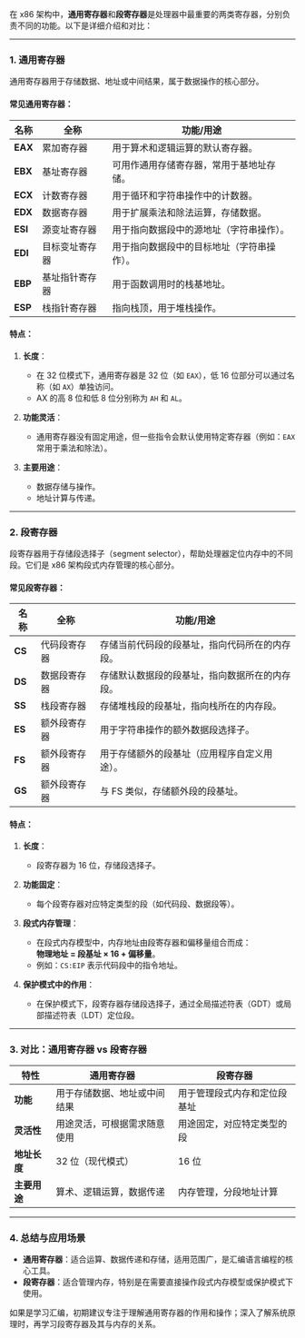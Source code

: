 在 x86 架构中，**通用寄存器**和**段寄存器**是处理器中最重要的两类寄存器，分别负责不同的功能。以下是详细介绍和对比：

---

### 1. **通用寄存器**

通用寄存器用于存储数据、地址或中间结果，属于数据操作的核心部分。

#### 常见通用寄存器：

|名称|全称|功能/用途|
|---|---|---|
|**EAX**|累加寄存器|用于算术和逻辑运算的默认寄存器。|
|**EBX**|基址寄存器|可用作通用存储寄存器，常用于基地址存储。|
|**ECX**|计数寄存器|用于循环和字符串操作中的计数器。|
|**EDX**|数据寄存器|用于扩展乘法和除法运算，存储数据。|
|**ESI**|源变址寄存器|用于指向数据段中的源地址（字符串操作）。|
|**EDI**|目标变址寄存器|用于指向数据段中的目标地址（字符串操作）。|
|**EBP**|基址指针寄存器|用于函数调用时的栈基地址。|
|**ESP**|栈指针寄存器|指向栈顶，用于堆栈操作。|

#### 特点：

1. **长度**：
    
    - 在 32 位模式下，通用寄存器是 32 位（如 `EAX`），低 16 位部分可以通过名称（如 `AX`）单独访问。
    - AX 的高 8 位和低 8 位分别称为 `AH` 和 `AL`。
2. **功能灵活**：
    
    - 通用寄存器没有固定用途，但一些指令会默认使用特定寄存器（例如：`EAX` 常用于乘法和除法）。
3. **主要用途**：
    
    - 数据存储与操作。
    - 地址计算与传递。

---

### 2. **段寄存器**

段寄存器用于存储段选择子（segment selector），帮助处理器定位内存中的不同段。它们是 x86 架构段式内存管理的核心部分。

#### 常见段寄存器：

|名称|全称|功能/用途|
|---|---|---|
|**CS**|代码段寄存器|存储当前代码段的段基址，指向代码所在的内存段。|
|**DS**|数据段寄存器|存储默认数据段的段基址，指向数据所在的内存段。|
|**SS**|栈段寄存器|存储堆栈段的段基址，指向栈所在的内存段。|
|**ES**|额外段寄存器|用于字符串操作的额外数据段选择子。|
|**FS**|额外段寄存器|用于存储额外的段基址（应用程序自定义用途）。|
|**GS**|额外段寄存器|与 FS 类似，存储额外段的段基址。|

#### 特点：

1. **长度**：
    
    - 段寄存器为 16 位，存储段选择子。
2. **功能固定**：
    
    - 每个段寄存器对应特定类型的段（如代码段、数据段等）。
3. **段式内存管理**：
    
    - 在段式内存模型中，内存地址由段寄存器和偏移量组合而成：  
        **物理地址 = 段基址 × 16 + 偏移量**。
    - 例如：`CS:EIP` 表示代码段中的指令地址。
4. **保护模式中的作用**：
    
    - 在保护模式下，段寄存器存储段选择子，通过全局描述符表（GDT）或局部描述符表（LDT）定位段。

---

### 3. **对比：通用寄存器 vs 段寄存器**

|特性|通用寄存器|段寄存器|
|---|---|---|
|**功能**|用于存储数据、地址或中间结果|用于管理段式内存和定位段基址|
|**灵活性**|用途灵活，可根据需求随意使用|用途固定，对应特定类型的段|
|**地址长度**|32 位（现代模式）|16 位|
|**主要用途**|算术、逻辑运算，数据传递|内存管理，分段地址计算|

---

### 4. **总结与应用场景**

- **通用寄存器**：适合运算、数据传递和存储，适用范围广，是汇编语言编程的核心工具。
- **段寄存器**：适合管理内存，特别是在需要直接操作段式内存模型或保护模式下使用。

如果是学习汇编，初期建议专注于理解通用寄存器的作用和操作；深入了解系统原理时，再学习段寄存器及其与内存的关系。